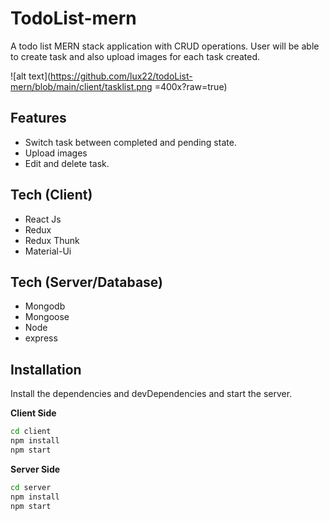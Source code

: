 # TodoList-mern

A todo list MERN stack application with CRUD operations. User will be able to create task and also upload images for each task created.

![alt text](https://github.com/lux22/todoList-mern/blob/main/client/tasklist.png =400x?raw=true)

## Features

- Switch task between completed and pending state.
- Upload images
- Edit and delete task.

## Tech (Client)

- React Js
- Redux
- Redux Thunk
- Material-Ui

## Tech (Server/Database)

- Mongodb
- Mongoose
- Node
- express

## Installation

Install the dependencies and devDependencies and start the server.

**Client Side**

```sh
cd client
npm install
npm start
```

**Server Side**

```sh
cd server
npm install
npm start
```
